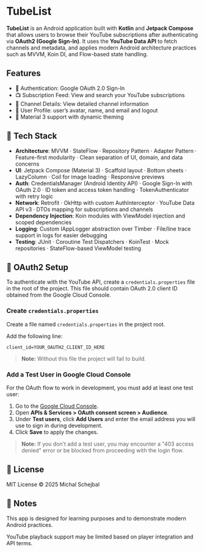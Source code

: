 # TubeList
**TubeList** is an Android application built with **Kotlin** and **Jetpack Compose** that allows users to browse their YouTube subscriptions after authenticating via **OAuth2 (Google Sign-In)**. It uses the **YouTube Data API** to fetch channels and metadata, and applies modern Android architecture practices such as MVVM, Koin DI, and Flow-based state handling.

## Features

- 🔐 Authentication: Google OAuth 2.0 Sign-In
- 📺 Subscription Feed: View and search your YouTube subscriptions
- 📃 Channel Details: View detailed channel information
- 👤 User Profile: user’s avatar, name, and email and logout
- 🌙 Material 3 support with dynamic theming


## 🧰 Tech Stack

- **Architecture**: MVVM · StateFlow · Repository Pattern · Adapter Pattern · Feature-first modularity · Clean separation of UI, domain, and data concerns
- **UI**: Jetpack Compose (Material 3) · Scaffold layout · Bottom sheets · LazyColumn · Coil for image loading · Responsive previews
- **Auth**: CredentialsManager (Android Identity API) · Google Sign-In with OAuth 2.0 · ID token and access token handling · TokenAuthenticator with retry logic
- **Network**: Retrofit · OkHttp with custom AuthInterceptor · YouTube Data API v3 · DTOs mapping for subscriptions and channels
- **Dependency Injection**: Koin modules with ViewModel injection and scoped dependencies
- **Logging**: Custom IAppLogger abstraction over Timber · File/line trace support in logs for easier debugging
- **Testing**: JUnit · Coroutine Test Dispatchers · KoinTest · Mock repositories · StateFlow-based ViewModel testing

## 🔐 OAuth2 Setup
To authenticate with the YouTube API, create a `credentials.properties` file in the root of the project. This file should contain OAuth 2.0 client ID obtained from the Google Cloud Console.

### Create `credentials.properties`

Create a file named `credentials.properties` in the project root.

Add the following line:

```
client_id=YOUR_OAUTH2_CLIENT_ID_HERE
```

> **Note:** Without this file the project will fail to build.

### Add a Test User in Google Cloud Console

For the OAuth flow to work in development, you must add at least one test user:

1. Go to the [Google Cloud Console](https://console.cloud.google.com/).
2. Open **APIs & Services > OAuth consent screen > Audience**.
3. Under **Test users**, click **Add Users** and enter the email address you will use to sign in during development.
4. Click **Save** to apply the changes.

> **Note:** If you don’t add a test user, you may encounter a "403 access denied" error or be blocked from proceeding with the login flow.

## 📄 License
MIT License © 2025 Michal Schejbal

## 📝 Notes
This app is designed for learning purposes and to demonstrate modern Android practices.

YouTube playback support may be limited based on player integration and API terms.